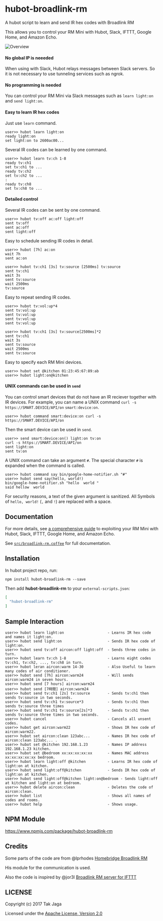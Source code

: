 # hubot-broadlink-rm

A hubot script to learn and send IR hex codes with Broadlink RM

This allows you to control your RM Mini with Hubot, Slack, IFTTT, Google Home, and Amazon Echo.

![Overview](https://user-images.githubusercontent.com/34579033/34902770-89cb6c1a-f865-11e7-80e5-a9ed2f70515a.png)

#### No global IP is neeeded
When using with Slack, Hubot relays messages between Slack servers.
So it is not necessary to use tunneling services such as ngrok.

#### No programming is needed
You can control your RM Mini via Slack messages such as `learn light:on` and `send light:on`.

#### Easy to learn IR hex codes

Just use `learn` command.
```
user>> hubot learn light:on
ready light:on
set light:on to 2600ac00...
```
Several IR codes can be learned by one command.
```
user>> hubot learn tv:ch 1-8
ready tv:ch1
set tv:ch1 to ...
ready tv:ch2
set tv:ch2 to ...
:
ready tv:ch8
set tv:ch8 to ...
```

#### Detailed control

Several IR codes can be sent by one command.
```
user>> hubot tv:off ac:off light:off
sent tv:off
sent ac:off
sent light:off
```

Easy to schedule sending IR codes in detail.
```
user>> hubot [7h] ac:on
wait 7h
sent ac:on

user>> hubot tv:ch1 [3s] tv:source [2500ms] tv:source
sent tv:ch1
wait 3s
sent tv:source
wait 2500ms
tv:source
```

Easy to repeat sending IR codes.
```
user>> hubot tv:vol:up*4
sent tv:vol:up
sent tv:vol:up
sent tv:vol:up
sent tv:vol:up

user>> hubot tv:ch1 [3s] tv:source[2500ms]*2
sent tv:ch1
wait 3s
sent tv:source
wait 2500ms
sent tv:source
```

Easy to specify each RM Mini devices.
```
user>> hubot set @kitchen 01:23:45:67:89:ab
user>> hubot light:on@kitchen
```

#### UNIX commands can be used in `send`

You can control smart devices that do not have an IR reciever together with IR devices.
For example, you can name a UNIX command `curl -s https://SMART.DEVICE/API/on` `smart:device:on`.
```
user>> hubot command smart:device:on curl -s https://SMART.DEVICE/API/on
```

Then the smart device can be used in `send`.
```
user>> send smart:device:on() light:on tv:on
curl -s https://SMART.DEVICE/API/on
sent light:on
sent tv:on
```

A UNIX command can take an argument `#`.
The special character `#` is expanded when the command is called.
```
user>> hubot command say bin/google-home-notifier.sh "#"
user>> hubot send say(hello, world!)
bin/google-home-notifier.sh "hello  world "
said hellow  world
```
For security reasons, a text of the given argument is sanitized.
All Symbols of `hello, world!` (`,` and `!`) are replaced with a space.

## Documentation

For more details, see [a comprehensive guide](https://scrapbox.io/smart-home) to exploiting your RM Mini with Hubot, Slack, IFTTT, Google Home, and Amazon Echo.

See [`src/broadlink-rm.coffee`](src/broadlink-rm.coffee) for full documentation.

## Installation

In hubot project repo, run:

`npm install hubot-broadlink-rm --save`

Then add **hubot-broadlink-rm** to your `external-scripts.json`:

```json
[
  "hubot-broadlink-rm"
]
```

## Sample Interaction

```
user>> hubot learn light:on                    - Learns IR hex code and names it light:on.
user>> hubot send light:on                     - Sends IR hex code of light:on.
user>> hubot send tv:off aircon:off light:off  - Sends three codes in turn.
user>> hubot learn tv:ch 1-8                   - Learns eight codes tv:ch1, tv:ch2, ..., tv:ch8 in turn.
user>> hubot leran aircon:warm 14-30           - Also Useful to learn many codes of air conditioner.
user>> hubot send [7h] aircon:warm24           - Will sends aircon:warm24 in seven hours.
user>> hubot send [7 hours] aircon:warm24
user>> hubot send [7時間] aircon:warm24
user>> hubot send tv:ch1 [2s] tv:source        - Sends tv:ch1 then sends tv:source in two seconds.
user>> hubot send tv:ch1 tv:source*3           - Sends tv:ch1 then sends tv:source three times
user>> hubot send tv:ch1 tv:source[2s]*3       - Sends tv:ch1 then sends tv:source three times in two seconds.
user>> hubot cancel                            - Cancels all unsent codes.
user>> hubot get aircon:warm22                 - Shows IR hex code of aircon:warm22.
user>> hubot set aircon:clean 123abc...        - Names IR hex code of aircon:clean 123abc... .
user>> hubot set @kitchen 192.168.1.23         - Names IP address 192.168.1.23 kitchen.
user>> hubot set @bedroom xx:xx:xx:xx:xx       - Names MAC address xx:xx:xx:xx:xx bedroom.
user>> hubot learn light:off @kitchen          - Learns IR hex code of light:on at kitchen.
user>> hubot send light:off@kitchen            - Sends IR hex code of light:on at kitchen.
user>> hubot send light:off@kitchen light:on@bedroom - Sends light:off at kitchen and light:on at bedroom.
user>> hubot delete aircon:clean               - Deletes the code of aircon:clean.
user>> hubot list                              - Shows all names of codes and rooms.
user>> hubot help                              - Shows usage.
```

## NPM Module

https://www.npmjs.com/package/hubot-broadlink-rm

## Credits
Some parts of the code are from @lprhodes [Homebridge Broadlink RM]

His module for the communication is used.

Also the code is inspired by @jor3l [Broadlink RM server for IFTTT]

[Homebridge Broadlink RM]: https://github.com/lprhodes/homebridge-broadlink-rm
[Broadlink RM server for IFTTT]: https://github.com/jor3l/broadlinkrm-ifttt

## LICENSE

Copyright (c) 2017 Tak Jaga

Licensed under the [Apache License, Version 2.0][Apache]

[Apache]: http://www.apache.org/licenses/LICENSE-2.0
